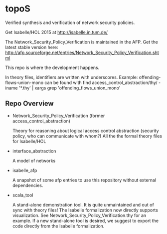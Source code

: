 # topoS
Verified synthesis and verification of network security policies.


Get Isabelle/HOL 2015 at
http://isabelle.in.tum.de/


The Network_Security_Policy_Verification is maintained in the AFP.
Get the latest stable version here:
http://afp.sourceforge.net/entries/Network_Security_Policy_Verification.shtml



This repo is where the development happens.

In theory files, identifiers are written with underscores.
Example: offending-flows-union-mono can be found with
find access_control_abstraction/thy/ -iname '*.thy' | xargs grep 'offending_flows_union_mono'

## Repo Overview

* Network_Security_Policy_Verification (former access_control_abstraction)

	Theory for reasoning about logical access control abstraction (security policy, who can communicate with whom?)
  All the the formal theory files for Isabelle/HOL


* interface_abstraction
	
    A model of networks


* isabelle_afp
	
    A snapshot of some afp entries to use this repository without external dependencies.


* scala_tool
	
    A stand-alone demonstration tool. It is quite unmaintained and out of sync with theory files!
  The Isabelle formalization now directly supports visualization.
  See Network_Security_Policy_Verification.thy for an example.
  If a new stand-alone tool is desired, we suggest to export the code directly from the Isabelle formalization.

